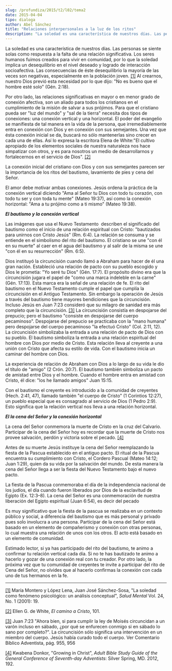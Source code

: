 ```yaml
---
slug: /profundiza/2015/t2/l02/tema2
date: 2015-04-04
tipo: dialoga
author: Abel Sánchez
title: "Relaciones interpersonales a la luz de los ritos"
description: "La soledad es una característica de nuestros días. Las personas se siente solas  como respuesta a la falta de una relación significativa. Los seres humanos  fuimos creados para vivir en comunidad, por lo que la soledad implica un  desequilibrio en el nivel deseado y logrado de..."
---
```


La soledad es una característica de nuestros días. Las personas se siente solas como respuesta a la falta de una relación significativa. Los seres humanos fuimos creados para vivir en comunidad, por lo que la soledad implica un desequilibrio en el nivel deseado y logrado de interacción socioafectiva. Las consecuencias de éste desequilibrio la mayoría de las veces son negativas, especialmente en la población joven. [[1]](file:///C:/Documents%20and%20Settings/ifo/My%20Documents/Downloads/RELACIONES%20INTERPERSONALES%20A%20LA%20LUZ%20DE%20LOS%20RITOS%20(1).docx#_ftn1 "") Al crearnos, nuestro Dios previó esta necesidad por lo que dijo: "No es bueno que el hombre esté solo" (Gén. 2:18).

Por otro lado, las relaciones significativas en mayor o en menor grado de conexión afectiva, son un aliado para todos los cristianos en el cumplimiento de la misión de salvar a sus prójimos. Para que el cristiano pueda ser "luz del mundo" y "sal de la tierra" necesita dos tipos de conexiones: una conexión vertical y una horizontal. El poder del evangelio se manifiesta de tal manera en la vida de la persona, que irremediablemente entra en conexión con Dios y en conexión con sus semejantes. Una vez que ésta conexión inicial se da, buscará no sólo mantenerlas sino crecer en cada una de ellas. Así lo expresa la escritora Elena de White:"El cultivo apropiado de los elementos sociales de nuestra naturaleza nos hace simpatizar con otros, y es para nosotros un medio de desarrollarnos y fortalecernos en el servicio de Dios". [[2]](file:///C:/Documents%20and%20Settings/ifo/My%20Documents/Downloads/RELACIONES%20INTERPERSONALES%20A%20LA%20LUZ%20DE%20LOS%20RITOS%20(1).docx#_ftn2 "")

La conexión inicial del cristiano con Dios y con sus semejantes parecen ser la importancia de los ritos del bautismo, lavamiento de pies y cena del Señor.

El amor debe motivar ambas conexiones. Jesús ordena la práctica de la conexión vertical diciendo "Ama al Señor tu Dios con todo tu corazón, con todo tu ser y con toda tu mente" (Mateo 19:37), así como la conexión horizontal: "Ama a tu prójimo como a ti mismo" (Mateo 19:38).

**_El bautismo y la conexión vertical_**

Las imágenes que usa el Nuevo Testamento  describen el significado del bautismo como el inicio de una relación espiritual con Cristo: "bautizados para unirnos con Cristo Jesús" (Rm. 6:4). La relación se consuma y se entiende en el simbolismo del rito del bautismo. El cristiano se une "con él en su muerte" al caer en el agua del bautismo y al salir de la misma se une "con él en su resurrección" (Rm. 6:5).

Dios instituyó la circuncisión cuando llamó a Abraham para hacer de él una gran nación. Estableció una relación de pacto con su pueblo escogido y Dios le prometía: "Yo seré tu Dios" (Gén. 17:7). El propósito divino era que la circuncisión jugara el papel de "como una marca indeleble en la carne" (Gén. 17:13). Esta marca era la señal de una relación de fe. El rito del bautismo en el Nuevo Testamento cumple el papel que cumplía la circuncisión en el Antiguo Testamento. Sin embargo la operación de Jesús a través del bautismo tiene mayores bendiciones que la circuncisión. Incluso Jesús en Juan 7:23 consideró que su milagro de sanidad era más completo que la circuncisión. [[3]](file:///C:/Documents%20and%20Settings/ifo/My%20Documents/Downloads/RELACIONES%20INTERPERSONALES%20A%20LA%20LUZ%20DE%20LOS%20RITOS%20(1).docx#_ftn3 "") La circuncisión consistía en despojarse del prepucio; pero el bautismo "consiste en despojarse del cuerpo pecaminoso". Despojarse del prepucio se practicaba con la "mano humana" pero despojarse del cuerpo pecaminoso "la efectuó Cristo" (Col. 2:11, 12). La circuncisión simbolizaba la entrada a una relación de pacto de Dios con su pueblo. El bautismo simboliza la entrada a una relación espiritual del hombre con Dios por medio de Cristo. Esta relación lleva al creyente a una unión con Cristo que afecta su estilo de vida. Con el bautismo inicia un caminar del hombre con Dios.

La experiencia de relación de Abraham con Dios a lo largo de su vida le dio el título de "amigo" (2 Crón. 20:7). El bautismo también simboliza un pacto de amistad entre Dios y el hombre. Cuando el hombre entra en amistad con Cristo, él dice: "los he llamado amigos" Juan 15:15.

Con el bautismo el creyente es introducido a la comunidad de creyentes (Hech. 2:41, 47), llamado también "el cuerpo de Cristo" (1 Corintios 12:27), un pueblo especial que es consagrado al servicio de Dios (1 Pedro 2:9). Esto significa que la relación vertical nos lleva a una relación horizontal.

**_El la cena del Señor y la conexión horizontal_**

La cena del Señor conmemora la muerte de Cristo en la cruz del Calvario. Participar de la cena del Señor hoy es recordar que la muerte de Cristo nos provee salvación, perdón y victoria sobre el pecado. [[4]](file:///C:/Documents%20and%20Settings/ifo/My%20Documents/Downloads/RELACIONES%20INTERPERSONALES%20A%20LA%20LUZ%20DE%20LOS%20RITOS%20(1).docx#_ftn4 "")

Antes de su muerte Jesús instituye la cena del Señor reemplazando la fiesta de la Pascua establecido en el antiguo pacto. El ritual de la Pascua encuentra su cumplimiento con Cristo, el Cordero Pascual (Mateo 14:12; Juan 1:29), quien da su vida por la salvación del mundo. De esta manera la cena del Señor llega a ser la fiesta del Nuevo Testamento bajo el nuevo pacto.

La fiesta de la Pascua conmemoraba el día de la independencia nacional de los judíos, el día cuando fueron liberados por Dios de la esclavitud de Egipto (Ex. 12:3–8). La cena del Señor es una conmemoración de nuestra liberación del Egipto espiritual (Juan 6:54), es decir del pecado

Es muy significativo que la fiesta de la pascua se realizaba en un contexto público y social, a diferencia del bautismo que es más personal y privado pues solo involucra a una persona. Participar de la cena del Señor está basado en un elemento de compañerismo y conexión con otras personas, lo cual muestra una relación de unos con los otros. El acto está basado en un elemento de comunidad.

Estimado lector, si ya has participado del rito del bautismo, te animo a confirmar tu relación vertical cada día. Si no te has bautizado te animo a hacerlo y gozar de una conexión real con tu creador. Por otro lado, la próxima vez que tu comunidad de creyentes te invite a participar del rito de Cena del Señor, no olvides que al hacerlo confirmas la conexión con cada uno de tus hermanos en la fe.

* * *

[[1]](file:///C:/Documents%20and%20Settings/ifo/My%20Documents/Downloads/RELACIONES%20INTERPERSONALES%20A%20LA%20LUZ%20DE%20LOS%20RITOS%20(1).docx#_ftnref1 "") María Montero y López Lena, Juan José Sánchez-Sosa, "La soledad como fenómeno psicológico: un análisis conceptual", _Salud Mental_ Vol. 24, No. 1 (2001): 19.

[[2]](file:///C:/Documents%20and%20Settings/ifo/My%20Documents/Downloads/RELACIONES%20INTERPERSONALES%20A%20LA%20LUZ%20DE%20LOS%20RITOS%20(1).docx#_ftnref2 "") Ellen G. de White, _El camino a Cristo_, 101.

[[3]](file:///C:/Documents%20and%20Settings/ifo/My%20Documents/Downloads/RELACIONES%20INTERPERSONALES%20A%20LA%20LUZ%20DE%20LOS%20RITOS%20(1).docx#_ftnref3 "") Juan 7:23 "Ahora bien, si para cumplir la ley de Moisés circuncidan a un varón incluso en sábado, ¿por qué se enfurecen conmigo si en sábado lo sano por completo?". La circuncisión sólo significa una intervención en un miembro del cuerpo. Jesús había curado todo el cuerpo. Ver Comentario Bíblico Adventista, pág. 955, 956

[[4]](file:///C:/Documents%20and%20Settings/ifo/My%20Documents/Downloads/RELACIONES%20INTERPERSONALES%20A%20LA%20LUZ%20DE%20LOS%20RITOS%20(1).docx#_ftnref4 "") Kwabena Donkor, "Growing in Christ", _Adult Bible Study Guide of the General Conference of Seventh-day Adventists_: Silver Spring, MD. 2012, 192.
